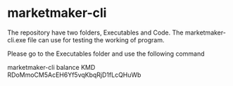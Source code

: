 # marketmaker-cli
The repository have two folders, Executables and Code. The marketmaker-cli.exe file can use for testing the working of program.

Please go to the Executables folder and use the following command 

marketmaker-cli balance KMD RDoMmoCM5AcEH6Yf5vqKbqRjD1fLcQHuWb
